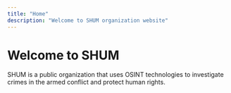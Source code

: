 ```yaml
---
title: "Home"
description: "Welcome to SHUM organization website"
---
```


# Welcome to SHUM

SHUM is a public organization that uses OSINT technologies to investigate crimes in the armed conflict and protect human rights.
